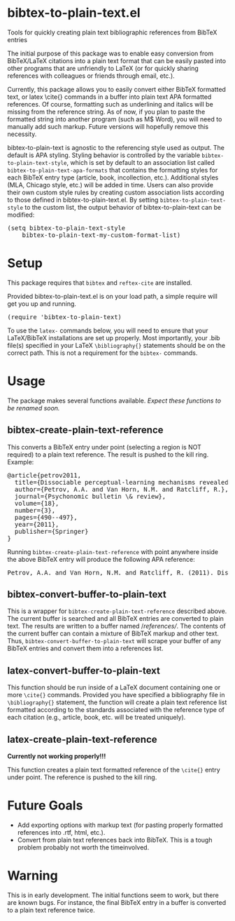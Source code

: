 # bibtex-to-plain-text.el

Tools for quickly creating plain text bibliographic references from BibTeX entries

The initial purpose of this package was to enable easy conversion from BibTeX/LaTeX citations into a plain text format that can be easily pasted into other programs that are unfriendly to LaTeX (or for quickly sharing references with colleagues or friends through email, etc.). 

Currently, this package allows you to easily convert either BibTeX formatted text, or latex \cite{} commands in a buffer into plain text APA formatted references. Of course, formatting such as underlining and italics will be missing from the reference string. As of now, if you plan to paste the formatted string into another program (such as M$ Word), you will need to manually add such markup. Future versions will hopefully remove this necessity. 

bibtex-to-plain-text is agnostic to the referencing style used as output. The default is APA styling. Styling behavior is controlled by the variable <code>bibtex-to-plain-text-style</code>, which is set by default to an association list called <code>bibtex-to-plain-text-apa-formats</code> that contains the formatting styles for each BibTeX entry type (article, book, incollection, etc.). Additional styles (MLA, Chicago style, etc.) will be added in time. Users can also provide their own custom style rules by creating custom association lists according to those defined in bibtex-to-plain-text.el. By setting <code>bibtex-to-plain-text-style</code> to the custom list, the output behavior of bibtex-to-plain-text can be modified:

<pre>
(setq bibtex-to-plain-text-style 
	bibtex-to-plain-text-my-custom-format-list)
</pre>

# Setup

This package requires that <code>bibtex</code> and <code>reftex-cite</code> are installed.

Provided bibtex-to-plain-text.el is on your load path, a simple require will get you up and running.

<pre>
(require 'bibtex-to-plain-text)
</pre>

To use the <code>latex-</code> commands below, you will need to ensure that your LaTeX/BibTeX installations are set up properly. Most importantly, your .bib file(s) specified in your LaTeX <code>\bibliography{}</code> statements should be on the correct path. This is not a requirement for the <code>bibtex-</code> commands.

# Usage

The package makes several functions available. <i>Expect these functions to be renamed soon.</i>

## bibtex-create-plain-text-reference

This converts a BibTeX entry under point (selecting a region is NOT required) to a plain text reference. The result is pushed to the kill ring. Example:

<pre>
@article{petrov2011,
  title={Dissociable perceptual-learning mechanisms revealed by diffusion-model analysis},
  author={Petrov, A.A. and Van Horn, N.M. and Ratcliff, R.},
  journal={Psychonomic bulletin \& review},
  volume={18},
  number={3},
  pages={490--497},
  year={2011},
  publisher={Springer}
}
</pre>

Running <code>bibtex-create-plain-text-reference</code> with point anywhere inside the above BibTeX entry will produce the following APA reference:

<pre>
Petrov, A.A. and Van Horn, N.M. and Ratcliff, R. (2011). Dissociable perceptual-learning mechanisms revealed by diffusion-model analysis. Psychonomic Bulletin & Review, 18(3), 490-497.
</pre>

## bibtex-convert-buffer-to-plain-text

This is a wrapper for <code>bibtex-create-plain-text-reference</code> described above. The current buffer is searched and all BibTeX entries are converted to plain text. The results are written to a buffer named /*references/*. The contents of the current buffer can contain a mixture of BibTeX markup and other text. Thus, <code>bibtex-convert-buffer-to-plain-text</code> will scrape your buffer of any BibTeX entries and convert them into a references list.

## latex-convert-buffer-to-plain-text

This function should be run inside of a LaTeX document containing one or more <code>\cite{}</code> commands. Provided you have specified a bibliography file in <code>\bibliography{}</code> statement, the function will create a plain text reference list formatted according to the standards associated with the reference type of each citation (e.g., article, book, etc. will be treated uniquely).

## latex-create-plain-text-reference

<b>Currently not working properly!!!</b>

This function creates a plain text formatted reference of the <code>\cite{}</code> entry under point. The reference is pushed to the kill ring.

# Future Goals

* Add exporting options with markup text (for pasting properly formatted references into .rtf, html, etc.). 
* Convert from plain text references back into BibTeX. This is a tough problem probably not worth the timeinvolved.

# Warning 

This is in early development. The initial functions seem to work, but there are known bugs. For instance, the final BibTeX entry in a buffer is converted to a plain text reference twice. 
